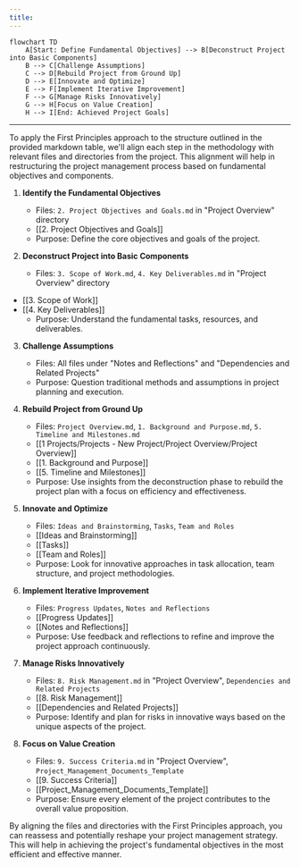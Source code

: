 ```yaml
---
title:
---
```

```mermaid
flowchart TD
    A[Start: Define Fundamental Objectives] --> B[Deconstruct Project into Basic Components]
    B --> C[Challenge Assumptions]
    C --> D[Rebuild Project from Ground Up]
    D --> E[Innovate and Optimize]
    E --> F[Implement Iterative Improvement]
    F --> G[Manage Risks Innovatively]
    G --> H[Focus on Value Creation]
    H --> I[End: Achieved Project Goals]

```

---
To apply the First Principles approach to the structure outlined in the provided markdown table, we'll align each step in the methodology with relevant files and directories from the project. This alignment will help in restructuring the project management process based on fundamental objectives and components.

1. **Identify the Fundamental Objectives**
   - Files: `2. Project Objectives and Goals.md` in "Project Overview" directory
   - [[2. Project Objectives and Goals]]
   - Purpose: Define the core objectives and goals of the project.

2. **Deconstruct Project into Basic Components**
   - Files: `3. Scope of Work.md`, `4. Key Deliverables.md` in "Project Overview" directory
-  [[3. Scope of Work]]   
- [[4. Key Deliverables]]
   - Purpose: Understand the fundamental tasks, resources, and deliverables.

3. **Challenge Assumptions**
   - Files: All files under "Notes and Reflections" and "Dependencies and Related Projects"
   - Purpose: Question traditional methods and assumptions in project planning and execution.

4. **Rebuild Project from Ground Up**
   - Files: `Project Overview.md`, `1. Background and Purpose.md`, `5. Timeline and Milestones.md`
   - [[1 Projects/Projects - New Project/Project Overview/Project Overview]]
   - [[1. Background and Purpose]]
   - [[5. Timeline and Milestones]]
   - Purpose: Use insights from the deconstruction phase to rebuild the project plan with a focus on efficiency and effectiveness.

5. **Innovate and Optimize**
   - Files: `Ideas and Brainstorming`, `Tasks`, `Team and Roles`
   - [[Ideas and Brainstorming]]
   - [[Tasks]]
   - [[Team and Roles]]
   - Purpose: Look for innovative approaches in task allocation, team structure, and project methodologies.

6. **Implement Iterative Improvement**
   - Files: `Progress Updates`, `Notes and Reflections`
   - [[Progress Updates]]
   - [[Notes and Reflections]]
   - Purpose: Use feedback and reflections to refine and improve the project approach continuously.

7. **Manage Risks Innovatively**
   - Files: `8. Risk Management.md` in "Project Overview", `Dependencies and Related Projects`
   - [[8. Risk Management]]
   - [[Dependencies and Related Projects]]
   - Purpose: Identify and plan for risks in innovative ways based on the unique aspects of the project.

8. **Focus on Value Creation**
   - Files: `9. Success Criteria.md` in "Project Overview", `Project_Management_Documents_Template`
   - [[9. Success Criteria]]
   - [[Project_Management_Documents_Template]]
   - Purpose: Ensure every element of the project contributes to the overall value proposition.

By aligning the files and directories with the First Principles approach, you can reassess and potentially reshape your project management strategy. This will help in achieving the project's fundamental objectives in the most efficient and effective manner.
